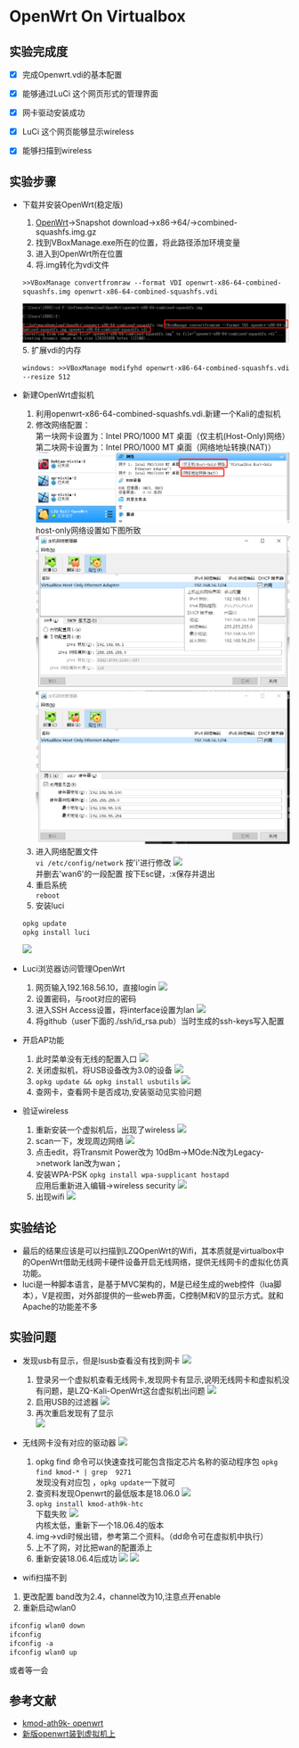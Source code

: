 # OpenWrt On Virtualbox
## 实验完成度
  * [x] 完成Openwrt.vdi的基本配置
  * [x] 能够通过LuCi 这个网页形式的管理界面
  * [x] 网卡驱动安装成功
  * [x] LuCi 这个网页能够显示wireless
  * [X] 能够扫描到wireless


## 实验步骤
* 下载并安装OpenWrt(稳定版)
  1. [OpenWrt](https://downloads.openwrt.org/)->Snapshot download->x86->64/->combined-squashfs.img.gz  
  2. 找到VBoxManage.exe所在的位置，将此路径添加环境变量  
  3. 进入到OpenWrt所在位置
  4. 将.img转化为vdi文件
  ```
  >>VBoxManage convertfromraw --format VDI openwrt-x86-64-combined-squashfs.img openwrt-x86-64-combined-squashfs.vdi
  ```
  ![](./img/VBoxManage.png)
  5. 扩展vdi的内存
  ```
  windows: >>VBoxManage modifyhd openwrt-x86-64-combined-squashfs.vdi --resize 512
  ```
* 新建OpenWrt虚拟机
  1. 利用openwrt-x86-64-combined-squashfs.vdi.新建一个Kali的虚拟机
  2. 修改网络配置：    
  第一块网卡设置为：Intel PRO/1000 MT 桌面（仅主机(Host-Only)网络）    
  第二块网卡设置为：Intel PRO/1000 MT 桌面（网络地址转换(NAT)）   
  ![](./img/网络.png)
  host-only网络设置如下图所致
  ![](./img/主机网络管理1.png)
  ![](./img/主机网络管理2.png)
  3. 进入网络配置文件   
  ```vi /etc/config/network```
  按'i'进行修改
  ![](./img/change.png)   
  并删去'wan6'的一段配置
  按下Esc键，:x保存并退出
  4. 重启系统   
  ```reboot```
  5. 安装luci
  ```
  opkg update   
  opkg install luci
  ```
  ![](./img/installluci.png)

* Luci浏览器访问管理OpenWrt
  1. 网页输入192.168.56.10，直接login
  ![](./img/luci.png)
  2. 设置密码，与root对应的密码
  3. 进入SSH Access设置，将interface设置为lan 
  ![](./img/sshacess.png)
  4. 将github（user下面的./ssh/id_rsa.pub）当时生成的ssh-keys写入配置

* 开启AP功能
  1. 此时菜单没有无线的配置入口
  ![](./img/nowireless.png)
  2. 关闭虚拟机，将USB设备改为3.0的设备
  ![](./img/usbchange.png)
  3. ```opkg update && opkg install usbutils```
  ![](./img/usbutils.png)
  4. 查网卡，查看网卡是否成功,安装驱动见实验问题     

* 验证wireless
  1. 重新安装一个虚拟机后，出现了wireless
  ![](./img/wireless.png)
  2. scan一下，发现周边网络
    ![](./img/wirelessshow.png)
  3. 点击edit，将Transmit Power改为 10dBm->MOde:N改为Legacy->network lan改为wan；
  4. 安装WPA-PSK
  ```opkg install wpa-supplicant hostapd ```     
  应用后重新进入编辑->wireless security
    ![](./img/wirelesssecurity.png)  
  5. 出现wifi
  ![](./img/wifi.png)

  
## 实验结论
  * 最后的结果应该是可以扫描到LZQOpenWrt的Wifi，其本质就是virtualbox中的OpenWrt借助无线网卡硬件设备开启无线网络，提供无线网卡的虚拟化仿真功能。
  * luci是一种脚本语言，是基于MVC架构的，M是已经生成的web控件（lua脚本），V是视图，对外部提供的一些web界面，C控制M和V的显示方式。就和Apache的功能差不多
  
## 实验问题
  * 发现usb有显示，但是lsusb查看没有找到网卡
    ![](./img/nousb1.png)
    1. 登录另一个虚拟机查看无线网卡,发现网卡有显示,说明无线网卡和虚拟机没有问题，是LZQ-Kali-OpenWrt这台虚拟机出问题
    ![](./img/kali.png)
    2. 启用USB的过滤器
    ![](./img/haveusb2.png)
    3. 再次重启发现有了显示  
    ![](./img/haveusb1.png)
  * 无线网卡没有对应的驱动器
    ![](./img/nodriver.png)   
    1. opkg find 命令可以快速查找可能包含指定芯片名称的驱动程序包
    ``` opkg find kmod-* | grep  9271 ```   
    发现没有对应包 ，```opkg update```一下就可   
    2. 查资料发现Openwrt的最低版本是18.06.0
    ![](./img/html.png)
    3. ```opkg install kmod-ath9k-htc ```    
    下载失败
    ![](./img/package.png)   
    内核太低，重新下一个18.06.4的版本
    4. img->vdi时候出错，参考第二个资料。（dd命令可在虚拟机中执行）
    5. 上不了网，对比把wan的配置添上
    6. 重新安装18.06.4后成功
    ![](./img/driverok.png)
    ![](./img/wireless.png)

  * wifi扫描不到
  1. 更改配置
  band改为2.4，channel改为10,注意点开enable
  2. 重新启动wlan0
  ``` 
  ifconfig wlan0 down
  ifconfig
  ifconfig -a
  ifconfig wlan0 up
  ```
  或者等一会

## 参考文献
   * [kmod-ath9k- openwrt](https://openwrt.org/packages/pkgdata_lede17_1/kmod-ath9k-htc)
   * [新版openwrt装到虚拟机上](https://openwrt.org/docs/guide-user/virtualization/virtualbox-vm)
